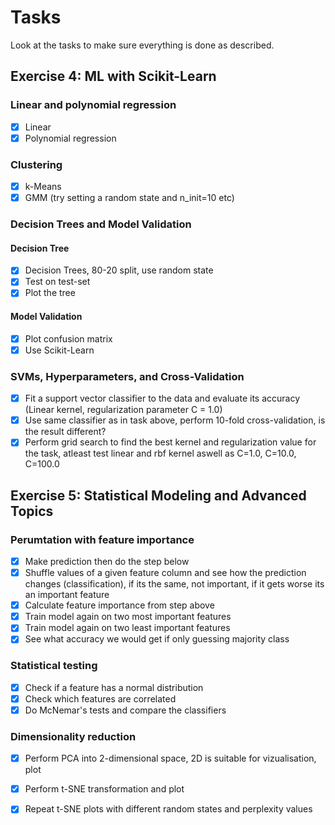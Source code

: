 # Tasks
Look at the tasks to make sure everything is done as described.

## Exercise 4: ML with Scikit-Learn

### Linear and polynomial regression
- [x] Linear
- [x] Polynomial regression

### Clustering
- [x] k-Means
- [x] GMM (try setting a random state and n_init=10 etc)

### Decision Trees and Model Validation
#### Decision Tree
- [x] Decision Trees, 80-20 split, use random state
- [x] Test on test-set
- [x] Plot the tree
#### Model Validation
- [x] Plot confusion matrix
- [x] Use Scikit-Learn

### SVMs, Hyperparameters, and Cross-Validation
- [x] Fit a support vector classifier to the data and evaluate its accuracy (Linear kernel, regularization parameter C = 1.0)
- [x] Use same classifier as in task above, perform 10-fold cross-validation, is the result different?
- [x] Perform grid search to find the best kernel and regularization value for the task, atleast test linear and rbf kernel aswell as C=1.0, C=10.0, C=100.0

## Exercise 5: Statistical Modeling and Advanced Topics

### Perumtation with feature importance
- [x] Make prediction then do the step below
- [x] Shuffle values of a given feature column and see how the prediction changes (classification), if its the same, not important, if it gets worse its an important feature
- [x] Calculate feature importance from step above
- [x] Train model again on two most important features
- [x] Train model again on two least important features
- [x] See what accuracy we would get if only guessing majority class

### Statistical testing
- [x] Check if a feature has a normal distribution
- [x] Check which features are correlated
- [x] Do McNemar's tests and compare the classifiers

### Dimensionality reduction
- [x] Perform PCA into 2-dimensional space, 2D is suitable for vizualisation, plot
- [x] Perform t-SNE transformation and plot
- [x] Repeat t-SNE plots with different random states and perplexity values


